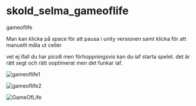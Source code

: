 # skold_selma_gameoflife
gameoflife


Man kan klicka på space för att pausa i unity versionen samt klicka för att manuellt måla ut celler

vet ej ifall du har pico8 men förhoppningsvis kan du iaf starta spelet. det är rätt segt och rätt ooptimerat men det funkar iaf.

![gameoflife1](https://github.com/SkoldSelma/skold_selma_gameoflife/assets/124393281/d0b832e6-7650-4c05-9e55-90bc501783d1)


![gameoflife2](https://github.com/SkoldSelma/skold_selma_gameoflife/assets/124393281/29d5ec11-2828-4c91-b273-81fc92c87fec)

![GameOfLife](https://github.com/SkoldSelma/skold_selma_gameoflife/assets/124393281/16ec380d-6155-40a3-b033-7f658e721b59)


